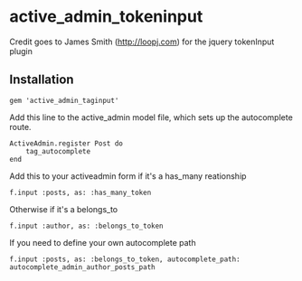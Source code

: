 active_admin_tokeninput
=====================

Credit goes to James Smith (http://loopj.com) for the jquery tokenInput plugin
## Installation

	gem 'active_admin_taginput'

Add this line to the active_admin model file, which sets up the autocomplete route. 

	ActiveAdmin.register Post do
		tag_autocomplete
	end

Add this to your activeadmin form if it's a has_many reationship 
 
	f.input :posts, as: :has_many_token
	
Otherwise if it's a belongs_to

	f.input :author, as: :belongs_to_token

If you need to define your own autocomplete path

	f.input :posts, as: :belongs_to_token, autocomplete_path: autocomplete_admin_author_posts_path
  
  
